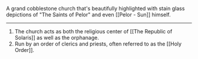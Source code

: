 A grand cobblestone church that's beautifully highlighted with stain glass depictions of "The Saints of Pelor" and even [[Pelor - Sun]] himself.

---
1. The church acts as both the religious center of [[The Republic of Solaris]] as well as the orphanage.
2. Run by an order of clerics and priests, often referred to as the [[Holy Order]].